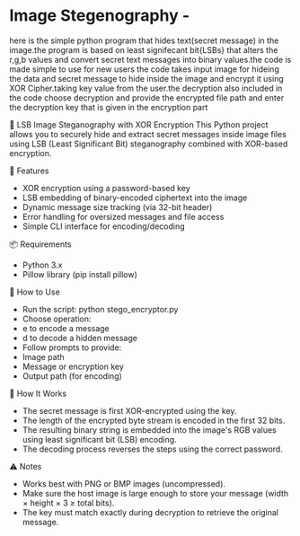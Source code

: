# Image Stegenography -
here is the simple python program that hides text(secret message) in the image.the program is based on least signifecant bit{LSBs} that alters the r,g,b values and convert secret text messages into binary values.the code is made simple to use for new users the code takes input image for hideing the data and secret message to hide inside the image and encrypt it using XOR Cipher.taking key value from the user.the decryption also included in the code choose decryption and provide the encrypted file path and enter the decryption key that is given in the encryption part

🔐 LSB Image Steganography with XOR Encryption
This Python project allows you to securely hide and extract secret messages inside image files using LSB (Least Significant Bit) steganography combined with XOR-based encryption.

🧠 Features

- XOR encryption using a password-based key
- LSB embedding of binary-encoded ciphertext into the image
- Dynamic message size tracking (via 32-bit header)
- Error handling for oversized messages and file access
- Simple CLI interface for encoding/decoding
  
📦 Requirements

- Python 3.x
- Pillow library (pip install pillow)
  
🚀 How to Use

- Run the script:
python stego_encryptor.py
- Choose operation:
- e to encode a message
- d to decode a hidden message
- Follow prompts to provide:
- Image path
- Message or encryption key
- Output path (for encoding)
  
🔐 How It Works

- The secret message is first XOR-encrypted using the key.
- The length of the encrypted byte stream is encoded in the first 32 bits.
- The resulting binary string is embedded into the image's RGB values using least significant bit (LSB) encoding.
- The decoding process reverses the steps using the correct password.
  
⚠️ Notes

- Works best with PNG or BMP images (uncompressed).
- Make sure the host image is large enough to store your message (width × height × 3 ≥ total bits).
- The key must match exactly during decryption to retrieve the original message.
